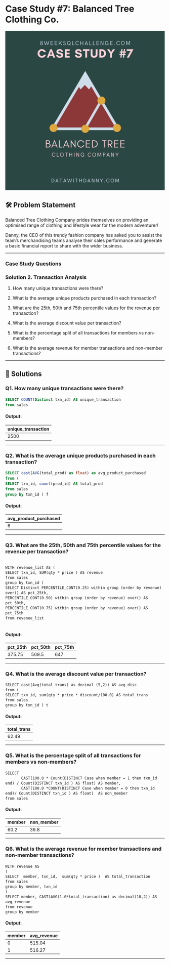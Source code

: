 
# Case Study #7: Balanced Tree Clothing Co.

![App Screenshot](https://raw.githubusercontent.com/Akhand-p-singh/8-Week-SQL-Challenge/master/Images/Case%20Study%207.png)


## 🛠️ Problem Statement

Balanced Tree Clothing Company prides themselves on providing an optimised range of clothing and lifestyle wear for the modern adventurer!

Danny, the CEO of this trendy fashion company has asked you to assist the team’s merchandising teams analyse their sales performance and generate a basic financial report to share with the wider business.

---

### Case Study Questions

### Solution 2. Transaction Analysis

1. How many unique transactions were there?

2. What is the average unique products purchased in each transaction?

3. What are the 25th, 50th and 75th percentile values for the revenue per transaction?

4. What is the average discount value per transaction?

5. What is the percentage split of all transactions for members vs non-members?

6. What is the average revenue for member transactions and non-member transactions?

---
## 🚀 Solutions

### **Q1. How many unique transactions were there?**

```sql
SELECT COUNT(Distinct txn_id) AS unique_transaction
from sales
```

#### Output:
| unique_transaction |
|--------------      |
| 2500               |

---

### **Q2. What is the average unique products purchased in each transaction?**

```SQL
SELECT cast(AVG(total_prod) as float) as avg_product_purchased
from (
SELECT txn_id, count(prod_id) AS total_prod
from sales 
group by txn_id ) f
```
#### Output:
|  avg_product_purchased |
|-------------           |
| 6                      |

---
### **Q3. What are the 25th, 50th and 75th percentile values for the revenue per transaction?**

```

WITH revenue_list AS ( 
SELECT txn_id, SUM(qty * price ) AS revenue
from sales
group by txn_id ) 
SELECT Distinct PERCENTILE_CONT(0.25) within group (order by revenue) over() AS pct_25th,
PERCENTILE_CONT(0.50) within group (order by revenue) over() AS pct_50th,
PERCENTILE_CONT(0.75) within group (order by revenue) over() AS pct_75th
from revenue_list


```

#### Output:
| pct_25th | pct_50th | pct_75th  |
|----------|----------|-----------|
| 375.75   | 509.5    | 647       |

---
### **Q4. What is the average discount value per transaction?**

```
SELECT cast(Avg(total_trans) as decimal (5,2)) AS avg_disc
from (
SELECT txn_id, sum(qty * price * discount/100.0) AS total_trans
from sales
group by txn_id ) t

```
#### Output:
| total_trans                   |
|-------------------------------|
| 62.49                         |


---

### **Q5. What is the percentage split of all transactions for members vs non-members?**

```
SELECT 
       CAST(100.0 * Count(DISTINCT Case when member = 1 then txn_id end) / Count(DISTINCT txn_id ) AS float) AS member,
       CAST(100.0 *COUNT(DISTINCT Case when member = 0 then txn_id end)/ Count(DISTINCT txn_id ) AS float)  AS non_member
from sales

```

#### Output:
| member  | non_member   |
|---------|--------------|
| 60.2    | 39.8         |

---

### **Q6. What is the average revenue for member transactions and non-member transactions?**

```
WITH revenue AS  
( 
SELECT  member, txn_id,  sum(qty * price )	AS total_transaction						   
from sales
group by member, txn_id
)
SELECT member, CAST(AVG(1.0*total_transaction) as decimal(10,2)) AS avg_revenue
from revenue 
group by member
```
#### Output:

| member | avg_revenue  |
|--------|--------------|
| 0      | 515.04       |
| 1      | 516.27       |

---
